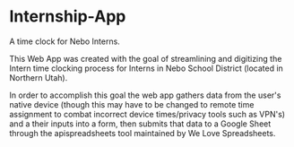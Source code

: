 # Internship-App
A time clock for Nebo Interns.

This Web App was created with the goal of streamlining and digitizing the Intern time clocking process for Interns in Nebo School District (located in Northern Utah).

In order to accomplish this goal the web app gathers data from the user's native device (though this may have to be changed to remote time assignment to combat incorrect device times/privacy tools such as VPN's)
and a their inputs into a form, then submits that data to a Google Sheet through the apispreadsheets tool maintained by We Love Spreadsheets. 

